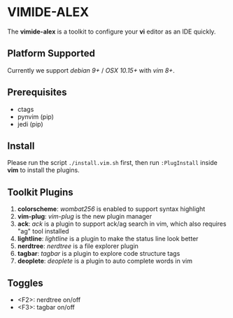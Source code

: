 # VIMIDE-ALEX
The **vimide-alex** is a toolkit to configure your **vi** editor as an IDE quickly.

## Platform Supported
Currently we support *debian 9+* / *OSX 10.15+* with *vim 8+*.

## Prerequisites
* ctags
* pynvim (pip)
* jedi (pip)

## Install
Please run the script `./install.vim.sh` first, then run `:PlugInstall` inside **vim** to install the plugins.

## Toolkit Plugins
1. **colorscheme**: *wombat256* is enabled to support syntax highlight
2. **vim-plug**:    *vim-plug* is the new plugin manager
3. **ack**:         *ack* is a plugin to support ack/ag search in vim, which also requires "ag" tool installed
4. **lightline**:   *lightline* is a plugin to make the status line look better
5. **nerdtree**:    *nerdtree* is a file explorer plugin
6. **tagbar**:      *tagbar* is a plugin to explore code structure tags
7. **deoplete**:    *deoplete* is a plugin to auto complete words in vim

## Toggles
* \<F2\>: nerdtree on/off
* \<F3\>: tagbar on/off
